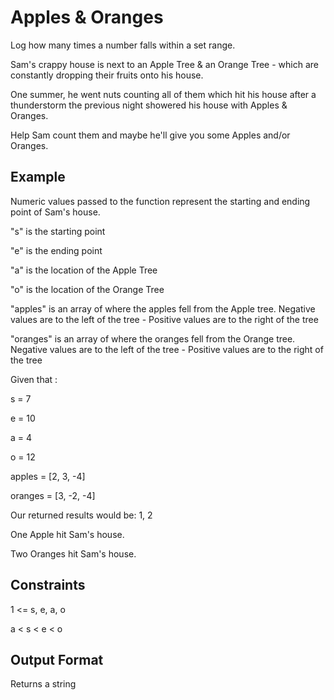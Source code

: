 # Apples & Oranges

Log how many times a number falls within a set range.

Sam's crappy house is next to an Apple Tree & an Orange Tree - which are constantly dropping their fruits onto his house.

One summer, he went nuts counting all of them which hit his house after a thunderstorm the previous night showered his house with Apples & Oranges.

Help Sam count them and maybe he'll give you some Apples and/or Oranges.


## Example

Numeric values passed to the function represent the starting and ending point of Sam's house.

"s" is the starting point

"e" is the ending point

"a" is the location of the Apple Tree

"o" is the location of the Orange Tree

"apples" is an array of where the apples fell from the Apple tree. Negative values are to the left of the tree - Positive values are to the right of the tree

"oranges" is an array of where the oranges fell from the Orange tree. Negative values are to the left of the tree - Positive values are to the right of the tree

Given that :

s = 7

e = 10

a = 4

o = 12

apples = [2, 3, -4]

oranges = [3, -2, -4]

Our returned results would be: 1, 2

One Apple hit Sam's house.

Two Oranges hit Sam's house.


## Constraints

1 <= s, e, a, o

a < s < e < o


## Output Format

Returns a string